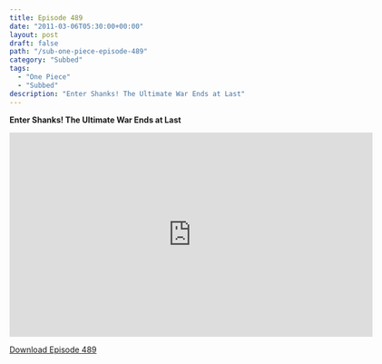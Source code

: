 ```yaml
---
title: Episode 489
date: "2011-03-06T05:30:00+00:00"
layout: post
draft: false
path: "/sub-one-piece-episode-489"
category: "Subbed"
tags:
  - "One Piece"
  - "Subbed"
description: "Enter Shanks! The Ultimate War Ends at Last"
---
```


**Enter Shanks! The Ultimate War Ends at Last**

<iframe width="640" height="360" src="https://www.rapidvideo.com/e/G6FRPEYVJ9" frameborder="0" marginwidth=0 marginheight=0 scrolling=no allowfullscreen></iframe>

<a href="http://ouo.io/qs/eCodkFEQ?s=https://rapidvid.to/d/https://www.rapidvideo.com/e/G6FRPEYVJ9">Download Episode 489</a>
